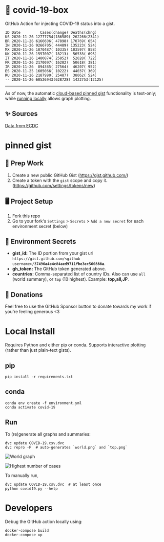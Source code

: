 # 🏥 covid-19-box

GitHub Action for injecting COVID-19 status into a gist.

```
ID Date         Cases(change) Deaths(chng)
US 2020-11-26 12777754(186589) 262266(2341)
BR 2020-11-26 6166606( 47898) 170769( 654)
IN 2020-11-26 9266705( 44489) 135223( 524)
MX 2020-11-26 1070487( 10335) 103597( 858)
UK 2020-11-26 1557007( 18213)  56533( 695)
IT 2020-11-26 1480874( 25852)  52028( 722)
FR 2020-11-26 2170097( 16282)  50618( 381)
IR 2020-11-26  894385( 27564)  46207( 952)
ES 2020-11-25 1605066( 10222)  44037( 369)
RU 2020-11-26 2187990( 25487)  38062( 524)
-- 2020-11-26 60526943(628728) 1422753(12125)
```

---

As of now, the automatic [cloud-based pinned gist](#pinned-gist) functionality is text-only;
while [running locally](#local-install) allows graph plotting.

## ✨ Sources

[Data from ECDC](https://www.ecdc.europa.eu/en/publications-data/download-todays-data-geographic-distribution-covid-19-cases-worldwide)

# pinned gist

## 🎒 Prep Work
1. Create a new public GitHub Gist (https://gist.github.com/)
1. Create a token with the `gist` scope and copy it. (https://github.com/settings/tokens/new)

## 🖥 Project Setup
1. Fork this repo
1. Go to your fork's `Settings` > `Secrets` > `Add a new secret` for each environment secret (below)

## 🤫 Environment Secrets
- **gist_id:** The ID portion from your gist url `https://gist.github.com/<github username>/`**`37496a4e4c84aed9711fbe3ec560888a`**.
- **gh_token:** The GitHub token generated above.
- **countries:** Comma-separated list of country IDs. Also can use `all` (world summary), or `top` (10 highest). Example: **top,all,JP**.

## 💸 Donations

Feel free to use the GitHub Sponsor button to donate towards my work if you're feeling generous <3

# Local Install

Requires Python and either pip or conda. Supports interactive plotting (rather than just plain-text gists).

## pip

```
pip install -r requirements.txt
```

## conda

```
conda env create -f environment.yml
conda activate covid-19
```

## Run

To (re)generate all graphs and summaries:

```
dvc update COVID-19.csv.dvc
dvc repro -P  # auto-generates `world.png` and `top.png`
```

![World graph](world.png)

![Highest number of cases](top.png)

To manually run,

```
dvc update COVID-19.csv.dvc  # at least once
python covid19.py --help
```

# Developers

Debug the GitHub action locally using:

```
docker-compose build
docker-compose up
```
